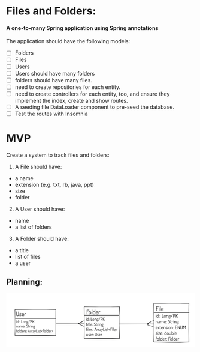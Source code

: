 # Files and Folders: 

#### A one-to-many Spring application using Spring annotations

The application should have the following models: 
- [ ] Folders
- [ ] Files
- [ ] Users
- [ ] Users should have many folders
- [ ] folders should have many files.
- [ ] need to create repositories for each entity.
- [ ] need to create controllers for each entity, too, and ensure they implement the index, create and show routes.
- [ ] A seeding file DataLoader component to pre-seed the database.
- [ ] Test the routes with Insomnia

# MVP
Create a system to track files and folders:

1. A File should have:

- a name
- extension (e.g. txt, rb, java, ppt)
- size
- folder
2. A User should have:

- name
- a list of folders
3. A Folder should have:

- a title
- list of files
- a user


## Planning:

![image](w13d2hw-planning-v1.png)